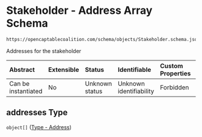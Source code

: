 # Stakeholder - Address Array Schema

```txt
https://opencaptablecoalition.com/schema/objects/Stakeholder.schema.json#/properties/addresses
```

Addresses for the stakeholder

| Abstract            | Extensible | Status         | Identifiable            | Custom Properties | Additional Properties | Access Restrictions | Defined In                                                                                      |
| :------------------ | :--------- | :------------- | :---------------------- | :---------------- | :-------------------- | :------------------ | :---------------------------------------------------------------------------------------------- |
| Can be instantiated | No         | Unknown status | Unknown identifiability | Forbidden         | Allowed               | none                | [Stakeholder.schema.json*](../../schema/objects/Stakeholder.schema.json "open original schema") |

## addresses Type

`object[]` ([Type - Address](issuer-properties-type---address.md))
